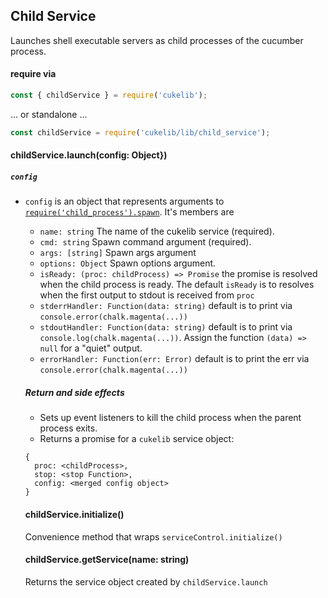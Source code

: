 ## Child Service

Launches shell executable servers as child processes of the cucumber process.

#### require via

```javascript
const { childService } = require('cukelib');
```
... or standalone ...

```javascript
const childService = require('cukelib/lib/child_service');
```


#### childService.launch(config: Object})

##### `config`

- `config` is an object that represents arguments to [`require('child_process').spawn`](https://nodejs.org/api/child_process.html#child_process_child_process_spawn_command_args_options). It's members are
   - `name: string` The name of the cukelib service (required).
   - `cmd: string` Spawn command argument (required).
   - `args: [string]` Spawn args argument
   - `options: Object` Spawn options argument.
   - `isReady: (proc: childProcess) => Promise` the promise is resolved when the child process is ready. The default `isReady` is to resolves when the first output to stdout is received from `proc`
   - `stderrHandler: Function(data: string)` default is to print via `console.error(chalk.magenta(...))`
   - `stdoutHandler: Function(data: string)` default is to print via `console.log(chalk.magenta(...))`. Assign the function `(data) => null` for a "quiet" output.
   - `errorHandler: Function(err: Error)` default is to print the err via `console.error(chalk.magenta(...))`

   ##### Return and side effects

   - Sets up event listeners to kill the child process when the parent process exits.
   - Returns a promise for a `cukelib` service object:

   ```
   {
     proc: <childProcess>,
     stop: <stop Function>,
     config: <merged config object>
   }
   ```

   #### childService.initialize()

   Convenience method that wraps `serviceControl.initialize()`

   #### childService.getService(name: string)

   Returns the service object created by `childService.launch`
